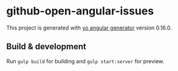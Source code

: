 # github-open-angular-issues

This project is generated with [yo angular generator](https://github.com/yeoman/generator-angular)
version 0.16.0.

## Build & development

Run `gulp build` for building and `gulp start:server` for preview.
